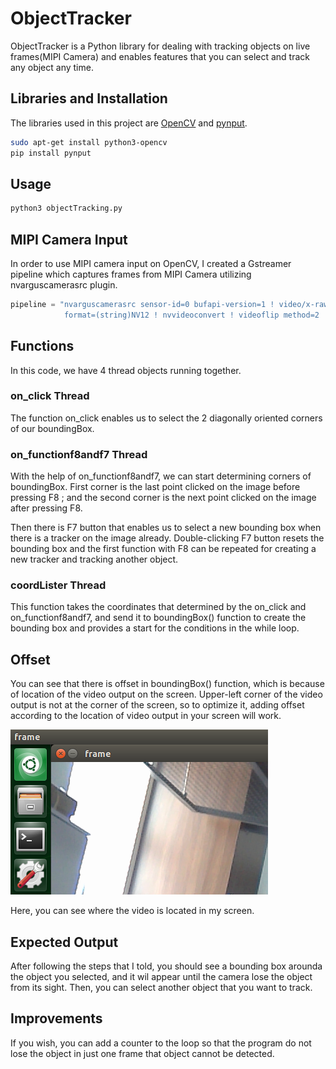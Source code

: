 # ObjectTracker

ObjectTracker is a Python library for dealing with tracking objects on live frames(MIPI Camera) and enables features that you can select and track any object any time.

## Libraries and Installation

The libraries used in this project are [OpenCV](https://docs.opencv.org/master/d2/de6/tutorial_py_setup_in_ubuntu.html) and [pynput](https://pypi.org/project/pynput/).

```bash
sudo apt-get install python3-opencv
pip install pynput
```
## Usage
```bash
python3 objectTracking.py
```
## MIPI Camera Input
In order to use MIPI camera input on OpenCV, I created a Gstreamer pipeline which captures frames from MIPI Camera utilizing nvarguscamerasrc plugin. 
```python
pipeline = "nvarguscamerasrc sensor-id=0 bufapi-version=1 ! video/x-raw(memory:NVMM), width=(int)1280,height=(int)720, \
            format=(string)NV12 ! nvvideoconvert ! videoflip method=2 ! videoconvert n-threads=2 ! appsink"
 ```
## Functions
In this code, we have 4 thread objects running together.

### on_click Thread
The function on_click enables us to select the 2 diagonally oriented corners of our boundingBox.

### on_functionf8andf7 Thread
With the help of on_functionf8andf7, we can start determining corners of boundingBox. First corner is the last point clicked on the image before pressing F8 ; and the second corner is the next point clicked on the image after pressing F8. 

Then there is F7 button that enables us to select a new bounding box when there is a tracker on the image already. Double-clicking F7 button resets the bounding box and the first function with F8 can be repeated for creating a new tracker and tracking another object.

### coordLister Thread
This function takes the coordinates that determined by the on_click and on_functionf8andf7, and send it to boundingBox() function to create the bounding box and provides a start for the conditions in the while loop.

## Offset
You can see that there is offset in boundingBox() function, which is because of location of the video output on the screen. Upper-left corner of the video output is not at the corner of the screen, so to optimize it, adding offset according to the location of video output in your screen will work. 


![Here](Images/offset.png)

Here, you can see where the video is located in my screen.

## Expected Output
After following the steps that I told, you should see a bounding box arounda the object you selected, and it wil appear until the camera lose the object from its sight. Then, you can select another object that you want to track.

## Improvements
If you wish, you can add a counter to the loop so that the program do not lose the object in just one frame that object cannot be detected.
